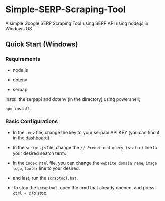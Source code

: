 # Simple-SERP-Scraping-Tool
A simple Google SERP Scraping Tool using SERP API using node.js in Windows OS.

## Quick Start (Windows)

### Requirements

- node.js

- dotenv

- serpapi

install the serpapi and dotenv (in the directory) using powershell;

```bash
npm install
```

### Basic Configurations

- In the `.env` file, change the key to your serpapi API KEY (you can find it in the [dashboard](https://serpapi.com/dashboard)).

- In the `script.js` file, change the `// Predefined query (static)` line to your desired search term.

- In the `index.html` file, you can change the `website domain name`, `image logo`, `footer` line to your desired.

- and last, run the `scraptool.bat`.

- To stop the `scraptool`, open the cmd that already opened, and press `ctrl + c` to stop.
